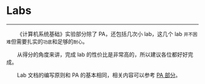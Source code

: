 <style>p { text-indent: 2em; }</style>

# Labs

---

《计算机系统基础》实验部分除了 PA，还包括几次小 lab，这几个 lab `并不困难`但需要扎实的`功底`和足够的`耐心`。

从得分的角度来讲，完成 lab 的性价比是非常高的，所以建议各位都好好完成。

Lab 文档的编写原则和 PA 的基本相同，相关内容可以参考 [PA 部分](../PA/index.md)。


